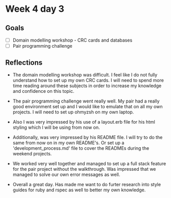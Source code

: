 # Week 4 day 3 

## Goals 

* [ ] Domain modelling workshop - CRC cards and databases
* [ ] Pair programming challenge

## Reflections

* The domain modelling workshop was difficult. I feel like I do not fully understand how to set up my own CRC cards. I will need to spend more time reading around these subjects in order to increase my knowledge and confidence on this topic.

* The pair programming challenge went really well. My pair had a really good environment set up and I would like to emulate that on all my own projects. I will need to set up ohmyzsh on my own laptop. 

* Also I was very impressed by his use of a layout.erb file for his html styling which I will be using from now on. 

* Additionally, was very impressed by his README file. I will try to do the same from now on in my own README's. Or set up a 'development_process.md' file to cover the READMEs during the weekend projects. 

* We worked very well together and managed to set up a full stack feature for the pair project without the walkthrough. Was impressed that we managed to solve our own error messages as well. 

* Overall a great day. Has made me want to do furter research into style guides for ruby and rspec as well to better my own knowledge. 
